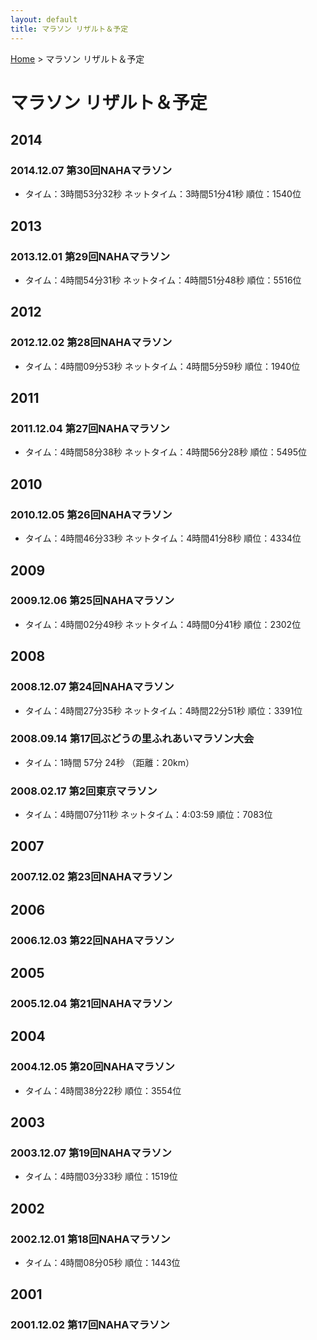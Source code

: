 ```yaml
---
layout: default
title: マラソン リザルト＆予定
---
```


[Home](/) &gt; マラソン リザルト＆予定

# マラソン リザルト＆予定


## 2014

### 2014.12.07 第30回NAHAマラソン

- タイム：3時間53分32秒 ネットタイム：3時間51分41秒 順位：1540位

## 2013

### 2013.12.01 第29回NAHAマラソン

- タイム：4時間54分31秒 ネットタイム：4時間51分48秒 順位：5516位

## 2012

### 2012.12.02 第28回NAHAマラソン

- タイム：4時間09分53秒 ネットタイム：4時間5分59秒 順位：1940位

## 2011

### 2011.12.04 第27回NAHAマラソン

- タイム：4時間58分38秒 ネットタイム：4時間56分28秒	順位：5495位

## 2010

### 2010.12.05 第26回NAHAマラソン

- タイム：4時間46分33秒 ネットタイム：4時間41分8秒 順位：4334位

## 2009

### 2009.12.06 第25回NAHAマラソン

- タイム：4時間02分49秒 ネットタイム：4時間0分41秒 順位：2302位

## 2008

### 2008.12.07 第24回NAHAマラソン

- タイム：4時間27分35秒 ネットタイム：4時間22分51秒 順位：3391位

### 2008.09.14 第17回ぶどうの里ふれあいマラソン大会

- タイム：1時間 57分 24秒 （距離：20km）

### 2008.02.17 第2回東京マラソン

- タイム：4時間07分11秒 ネットタイム：4:03:59 順位：7083位

## 2007

### 2007.12.02 第23回NAHAマラソン

## 2006

### 2006.12.03 第22回NAHAマラソン

## 2005

### 2005.12.04 第21回NAHAマラソン

## 2004

### 2004.12.05 第20回NAHAマラソン

- タイム：4時間38分22秒 順位：3554位

## 2003

### 2003.12.07 第19回NAHAマラソン

- タイム：4時間03分33秒 順位：1519位

## 2002

### 2002.12.01 第18回NAHAマラソン

- タイム：4時間08分05秒 順位：1443位

## 2001

### 2001.12.02 第17回NAHAマラソン
